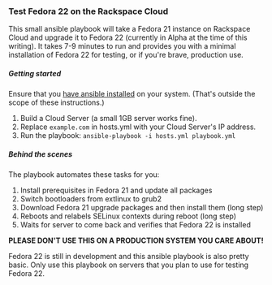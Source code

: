 ### Test Fedora 22 on the Rackspace Cloud

This small ansible playbook will take a Fedora 21 instance on Rackspace Cloud and upgrade it to Fedora 22 (currently in Alpha at the time of this writing).  It takes 7-9 minutes to run and provides you with a minimal installation of Fedora 22 for testing, or if you're brave, production use.

##### Getting started
Ensure that you [have ansible installed](http://docs.ansible.com/intro_installation.html) on your system.  (That's outside the scope of these instructions.)

1. Build a Cloud Server (a small 1GB server works fine).
2. Replace `example.com` in hosts.yml with your Cloud Server's IP address.
3. Run the playbook: `ansible-playbook -i hosts.yml playbook.yml`

##### Behind the scenes
The playbook automates these tasks for you:

1. Install prerequisites in Fedora 21 and update all packages
2. Switch bootloaders from extlinux to grub2
3. Download Fedora 21 upgrade packages and then install them (long step)
4. Reboots and relabels SELinux contexts during reboot (long step)
5. Waits for server to come back and verifies that Fedora 22 is installed

**PLEASE DON'T USE THIS ON A PRODUCTION SYSTEM YOU CARE ABOUT!**

Fedora 22 is still in development and this ansible playbook is also pretty basic.  Only use this playbook on servers that you plan to use for testing Fedora 22.
